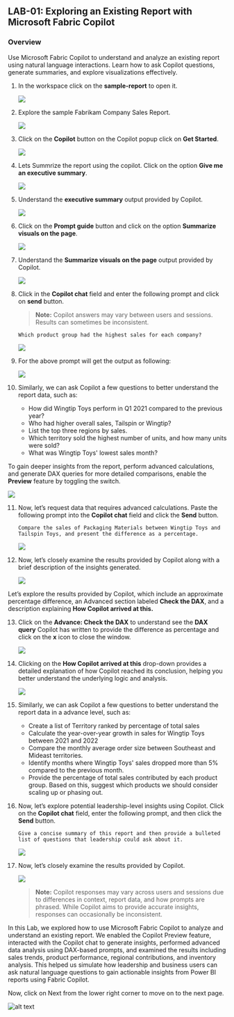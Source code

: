 ## LAB-01: Exploring an Existing Report with Microsoft Fabric Copilot

### Overview

Use Microsoft Fabric Copilot to understand and analyze an existing report using natural language interactions. Learn how to ask Copilot questions, generate summaries, and explore visualizations effectively.

1. In the **<inject key= "WorkspaceName" enableCopy="false"/>** workspace click on the **sample-report** to open it.

    ![](media1/1.1.png)

2. Explore the sample Fabrikam Company Sales Report.

    ![](media1/report.png)

3. Click on the **Copilot** button on the Copilot popup click on **Get Started**.

    ![](media1/1.3.png)

4. Lets Summrize the report using the copilot. Click on the option **Give me an executive summary**. 

    ![](media1/1.4.png)

5. Understand the **executive summary** output provided by Copilot.

    ![](media1/1.5.png)    

6. Click on the **Prompt guide** button and click on the option **Summarize visuals on the page**.

    ![](media1/1.6.png)

7. Understand the **Summarize visuals on the page** output provided by Copilot.

    ![](media1/1.7.png)

8. Click in the **Copilot chat** field and enter the following prompt and click on **send** button.

    >**Note:** Copilot answers may vary between users and sessions. Results can sometimes be inconsistent.

    ```
    Which product group had the highest sales for each company?
    ```

    ![](media1/1.8.png)

9. For the above prompt will get the output as following:

    ![](media1/1.9.png)

10. Similarly, we can ask Copilot a few questions to better understand the report data, such as:

    - How did Wingtip Toys perform in Q1 2021 compared to the previous year?
    - Who had higher overall sales, Tailspin or Wingtip?
    - List the top three regions by sales.
    - Which territory sold the highest number of units, and how many units were sold?
    - What was Wingtip Toys' lowest sales month?

To gain deeper insights from the report, perform advanced calculations, and generate DAX queries for more detailed comparisons, enable the **Preview** feature by toggling the switch.

![](media1/1.10.png)

11. Now, let’s request data that requires advanced calculations. Paste the following prompt into the **Copilot chat** field and click the **Send** button.

    ```
    Compare the sales of Packaging Materials between Wingtip Toys and Tailspin Toys, and present the difference as a percentage.
    ```
    ![](media1/1.11.png)

12. Now, let’s closely examine the results provided by Copilot along with a brief description of the insights generated.

    ![](media1/1.12.png)


Let’s explore the results provided by Copilot, which include an approximate percentage difference, an Advanced section labeled **Check the DAX**, and a description explaining **How Copilot arrived at this.**

13. Click on the **Advance: Check the DAX** to understand see the **DAX query** Copilot has written to provide the difference as percentage and click on the **x** icon to close the window.

    ![](media1/1.13.png)

14. Clicking on the **How Copilot arrived at this** drop-down provides a detailed explanation of how Copilot reached its conclusion, helping you better understand the underlying logic and analysis. 

    ![](media1/1.14.png)

15. Similarly, we can ask Copilot a few questions to better understand the report data in a advance level, such as:

    - Create a list of Territory ranked by percentage of total sales
    - Calculate the year-over-year growth in sales for Wingtip Toys between 2021 and 2022
    - Compare the monthly average order size between Southeast and Mideast territories.
    - Identify months where Wingtip Toys' sales dropped more than 5% compared to the previous month.
    - Provide the percentage of total sales contributed by each product group. Based on this, suggest which products we should consider scaling up or phasing out.

16. Now, let’s explore potential leadership-level insights using Copilot. Click on the **Copilot chat** field, enter the following prompt, and then click the **Send** button.
    
    ```
    Give a concise summary of this report and then provide a bulleted list of questions that leadership could ask about it.
    ```
    ![](media1/1.16.png)

17. Now, let’s closely examine the results provided by Copilot.

    ![](media1/1.17.png)

    >**Note:** Copilot responses may vary across users and sessions due to differences in context, report data, and how prompts are phrased. While Copilot aims to provide accurate insights, responses can occasionally be inconsistent.

In this Lab, we explored how to use Microsoft Fabric Copilot to analyze and understand an existing report. We enabled the Copilot Preview feature, interacted with the Copilot chat to generate insights, performed advanced data analysis using DAX-based prompts, and examined the results including sales trends, product performance, regional contributions, and inventory analysis. This helped us simulate how leadership and business users can ask natural language questions to gain actionable insights from Power BI reports using Fabric Copilot.

Now, click on Next from the lower right corner to move on to the next page.

![alt text](media/nextpage.png)